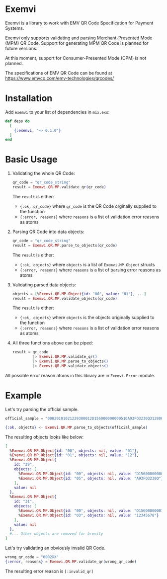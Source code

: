 # Exemvi

Exemvi is a library to work with EMV QR Code Specification for Payment Systems.

Exemvi only supports validating and parsing Merchant-Presented Mode (MPM) QR Code. Support for generating MPM QR Code is planned for future versions.

At this moment, support for Consumer-Presented Mode (CPM) is not planned.

The specifications of EMV QR Code can be found at https://www.emvco.com/emv-technologies/qrcodes/

# Installation

Add `exemvi` to your list of dependencies in `mix.exs`:

```elixir
def deps do
  [
    {:exemvi, "~> 0.1.0"}
  ]
end
```

# Basic Usage

1. Validating the whole QR Code:
   ```elixir
   qr_code = "qr_code_string"
   result = Exemvi.QR.MP.validate_qr(qr_code)
   ```

   The `result` is either:
   - `{:ok, qr_code}` where `qr_code` is the QR Code orginally supplied to the function
   - `{:error, reasons}` where `reasons` is a list of validation error reasons as atoms

2. Parsing QR Code into data objects:
   ```elixir
   qr_code = "qr_code_string"
   result = Exemvi.QR.MP.parse_to_objects(qr_code)
   ```

   The `result` is either:
   - `{:ok, objects}` where `objects` is a list of `Exemvi.MP.Object` structs
   - `{:error, reasons}` where `reasons` is a list of parsing error reasons as atoms

3. Validating parsed data objects:
   ```elixir
   objects = [%Exemvi.QR.MP.Object{id: "00", value: "01"}, ...]
   result = Exemvi.QR.MP.validate_objects(qr_code)
   ```

   The `result` is either:
   - `{:ok, objects}` where `objects` is the objects originally supplied to the function
   - `{:error, reasons}` where `reasons` is a list of validation error reasons as atoms

4. All three functions above can be piped:
   ```elixir
   result = qr_code
            |> Exemvi.QR.MP.validate_qr()
            |> Exemvi.QR.MP.parse_to_objects()
            |> Exemvi.QR.MP.validate_objects()
   ```

All possible error reason atoms in this library are in `Exemvi.Error` module.

# Example

Let's try parsing the official sample.

```elixir
official_sample = "00020101021229300012D156000000000510A93FO3230Q31280012D15600000001030812345678520441115802CN5914BEST TRANSPORT6007BEIJING64200002ZH0104最佳运输0202北京540523.7253031565502016233030412340603***0708A60086670902ME91320016A0112233449988770708123456786304A13A"

{:ok, objects} <- Exemvi.QR.MP.parse_to_objects(official_sample)
```

The resulting objects looks like below:

```elixir
[
  %Exemvi.QR.MP.Object{id: "00", objects: nil, value: "01"},
  %Exemvi.QR.MP.Object{id: "01", objects: nil, value: "12"},
  %Exemvi.QR.MP.Object{
    id: "29",
    objects: [
      %Exemvi.QR.MP.Object{id: "00", objects: nil, value: "D15600000000"},
      %Exemvi.QR.MP.Object{id: "05", objects: nil, value: "A93FO3230Q"}
    ],
    value: nil
  },
  %Exemvi.QR.MP.Object{
    id: "31",
    objects: [
      %Exemvi.QR.MP.Object{id: "00", objects: nil, value: "D15600000001"},
      %Exemvi.QR.MP.Object{id: "03", objects: nil, value: "12345678"}
    ],
    value: nil
  },
  #... Other objects are removed for brevity
]
```

Let's try validating an obviously invalid QR Code.

```elixir
wrong_qr_code = "0002XX"
{:error, reasons} = Exemvi.QR.MP.validate_qr(wrong_qr_code)
```

The resulting error reason is `[:invalid_qr]`

